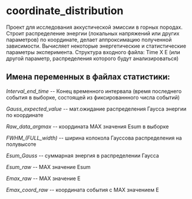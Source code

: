 # coordinate_distribution
Проект для исследования аккустической эмиссии в горных породах. Строит распределение энергии
(локальных напряжений или других параметров) по координате, делает аппроксимацию полученной зависимости.
Вычисляет некоторые энергетические и статистические параметры эксперимента.
Структура входного файла: Time X  E (или другой параметр, распределения которого будут анализироваться)

## Имена переменных в файлах статистики:
*Interval_end_time* -- Конец временного интервала (время последнего события в выборке, состоящей из фиксированнного числа событий)

*Gauss_expected_value* -- мат.ожидание распределения Гаусса энергии по координате

*Raw_data_argmax* -- координата MAX значения Esum в выборке

*FWHM_(FULL_width)* -- ширина колокола Гауссова распределения на полувысоте

*Esum_Gauss* -- суммарная энергия в распределении Гаусса

*Esum_raw* -- MAX значение Esum 

*Emax_raw* -- MAX значение E 

*Emax_coord_raw* -- координата события с MAX значением E
 
